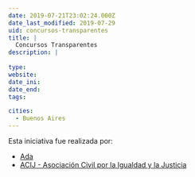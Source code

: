 ```yaml
---
date: 2019-07-21T23:02:24.000Z
date_last_modified: 2019-07-29
uid: concursos-transparentes
title: |
  Concursos Transparentes
description: |
  
type: 
website: 
date_ini: 
date_end: 
tags:

cities: 
  - Buenos Aires
---
```


Esta iniciativa fue realizada por:

- [Ada](/organizaciones/ada)
- [ACIJ - Asociación Civil por la Igualdad y la Justicia](/organizaciones/asociacion-civil-por-la-igualdad-y-la-justicia-arg)
